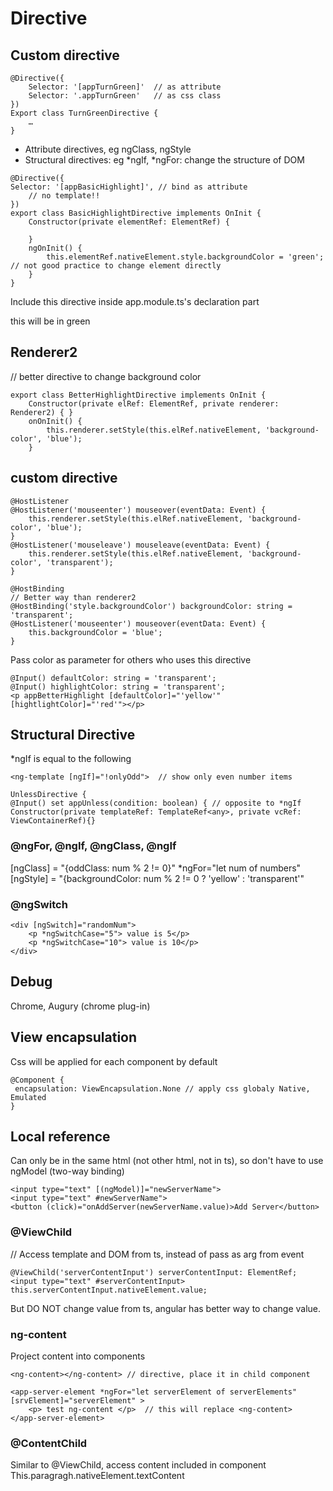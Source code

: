 # Directive

## Custom directive
```
@Directive({
    Selector: '[appTurnGreen]'  // as attribute
    Selector: '.appTurnGreen'   // as css class
})
Export class TurnGreenDirective {
    …
}
```

- Attribute directives, eg ngClass, ngStyle
- Structural directives: eg *ngIf, *ngFor: change the structure of DOM

```
@Directive({
Selector: '[appBasicHighlight]', // bind as attribute
    // no template!!
})
export class BasicHighlightDirective implements OnInit {
    Constructor(private elementRef: ElementRef) { 
     
    }
    ngOnInit() {
        this.elementRef.nativeElement.style.backgroundColor = 'green'; // not good practice to change element directly
    }
}
```

Include this directive inside app.module.ts's declaration part

<p appBasicHighlight> this will be in green </p>
 
## Renderer2
// better directive to change background color
```
export class BetterHighlightDirective implements OnInit {
    Constructor(private elRef: ElementRef, private renderer: Renderer2) { }
    onOnInit() {
        this.renderer.setStyle(this.elRef.nativeElement, 'background-color', 'blue');
    }
```

 
## custom directive
```
@HostListener
@HostListener('mouseenter') mouseover(eventData: Event) {
    this.renderer.setStyle(this.elRef.nativeElement, 'background-color', 'blue');
}
@HostListener('mouseleave') mouseleave(eventData: Event) {
    this.renderer.setStyle(this.elRef.nativeElement, 'background-color', 'transparent');
}
 
@HostBinding
// Better way than renderer2
@HostBinding('style.backgroundColor') backgroundColor: string = 'transparent';
@HostListener('mouseenter') mouseover(eventData: Event) {
    this.backgroundColor = 'blue';
}
```


Pass color as parameter for others who uses this directive
```
@Input() defaultColor: string = 'transparent';
@Input() highlightColor: string = 'transparent';
<p appBetterHighlight [defaultColor]="'yellow'" [hightlightColor]="'red'"></p>
```

 
## Structural Directive
*ngIf is equal to the following
```
<ng-template [ngIf]="!onlyOdd">  // show only even number items
```

```
UnlessDirective {
@Input() set appUnless(condition: boolean) { // opposite to *ngIf
Constructor(private templateRef: TemplateRef<any>, private vcRef: ViewContainerRef){}
```

### @ngFor, @ngIf, @ngClass, @ngIf
[ngClass] = "{oddClass: num % 2 != 0}" *ngFor="let num of numbers"
[ngStyle] = "{backgroundColor: num % 2 != 0 ? 'yellow' : 'transparent'"

### @ngSwitch
```
<div [ngSwitch]="randomNum">
    <p *ngSwitchCase="5"> value is 5</p>
    <p *ngSwitchCase="10"> value is 10</p>
</div>
```

 
 
## Debug
Chrome, Augury (chrome plug-in)
 
## View encapsulation
Css will be applied for each component by default
```
@Component {
 encapsulation: ViewEncapsulation.None // apply css globaly Native, Emulated
}
```

 
## Local reference
Can only be in the same html (not other html, not in ts), so don't have to use ngModel (two-way binding)
```
<input type="text" [(ngModel)]="newServerName">
<input type="text" #newServerName">
<button (click)="onAddServer(newServerName.value)>Add Server</button>
```

 
### @ViewChild
// Access template and DOM from ts, instead of pass as arg from event

```
@ViewChild('serverContentInput') serverContentInput: ElementRef;
<input type="text" #serverContentInput>
this.serverContentInput.nativeElement.value;
```
But DO NOT change value from ts, angular has better way to change value.
 
### ng-content
Project content into components
```
<ng-content></ng-content> // directive, place it in child component

<app-server-element *ngFor="let serverElement of serverElements" [srvElement]="serverElement" >
    <p> test ng-content </p>  // this will replace <ng-content>
</app-server-element> 
```


### @ContentChild
Similar to @ViewChild, access content included in component
This.paragragh.nativeElement.textContent
 

